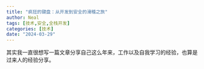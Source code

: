 ```yaml
---
title: "疯狂的键盘：从开发到安全的滑稽之旅"
author: Neal
tags: [技术,安全,全栈开发]
categories: [技术]
date: "2024-03-29"
---
```


其实我一直很想写一篇文章分享自己这么年来，工作以及自我学习的经验，也算是过来人的经验分享。
